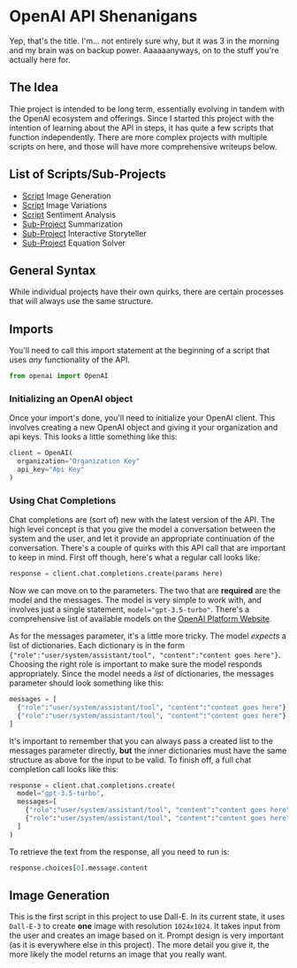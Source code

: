 # OpenAI API Shenanigans

Yep, that's the title. I'm... not entirely sure why, but it was 3 in the morning and my brain was on backup power. Aaaaaanyways, on to the stuff you're actually here for.

## The Idea
Thie project is intended to be long term, essentially evolving in tandem with the OpenAI ecosystem and offerings. Since I started this project with the intention of learning about the API in steps, it has quite a few scripts that function independently. There are more complex projects with multiple scripts on here, and those will have more comprehensive writeups below.

## List of Scripts/Sub-Projects
- [Script](https://github.com/SamarthK1239/OpenAI-Api-Shenanigans/blob/main/OpenAI-API/image_generator.py) Image Generation
- [Script](https://github.com/SamarthK1239/OpenAI-Api-Shenanigans/blob/main/OpenAI-API/image_variation.py) Image Variations
- [Script](https://github.com/SamarthK1239/OpenAI-Api-Shenanigans/blob/main/OpenAI-API/SentimentAnalyzer.py) Sentiment Analysis
- [Sub-Project](https://github.com/SamarthK1239/OpenAI-Api-Shenanigans/tree/main/OpenAI-API/Summarizer) Summarization
- [Sub-Project](https://github.com/SamarthK1239/OpenAI-Api-Shenanigans/tree/main/OpenAI-API/Storyteller) Interactive Storyteller
- [Sub-Project](https://github.com/SamarthK1239/OpenAI-Api-Shenanigans/tree/main/OpenAI-API/EquationSolver) Equation Solver

## General Syntax
While individual projects have their own quirks, there are certain processes that will always use the same structure.

## Imports
You'll need to call this import statement at the beginning of a script that uses _any_ functionality of the API.
``` python
from openai import OpenAI
```

### Initializing an OpenAI object
Once your import's done, you'll need to initialize your OpenAI client. This involves creating a new OpenAI object and giving it your organization and api keys. This looks a little something like this:
``` python
client = OpenAI(
  organization="Organization Key"
  api_key="Api Key"
)
```

### Using Chat Completions
Chat completions are (sort of) new with the latest version of the API. The high level concept is that you give the model a conversation between the system and the user, and let it provide an appropriate continuation of the conversation. There's a couple of quirks with this API call that are important to keep in mind. First off though, here's what a regular call looks like:
```python
response = client.chat.completions.create(params here)
```
Now we can move on to the parameters. The two that are __required__ are the model and the messages. The model is very simple to work with, and involves just a single statement, ```model="gpt-3.5-turbo"```. There's a comprehensive list of available models on the [OpenAI Platform Website](https://platform.openai.com/docs/models).

As for the messages parameter, it's a little more tricky. The model _expects_ a list of dictionaries. Each dictionary is in the form ```{"role":"user/system/assistant/tool", "content":"content goes here"}```. Choosing the right role is important to make sure the model responds appropriately. Since the model needs a _list_ of dictionaries, the messages parameter should look something like this:
``` python
messages = [
  {"role":"user/system/assistant/tool", "content":"content goes here"}
  {"role":"user/system/assistant/tool", "content":"content goes here"}
]
```
It's important to remember that you can always pass a created list to the messages parameter directly, __but__ the inner dictionaries must have the same structure as above for the input to be valid. To finish off, a full chat completion call looks like this:
```python
response = client.chat.completions.create(
  model="gpt-3.5-turbo",
  messages=[
    {"role":"user/system/assistant/tool", "content":"content goes here"}
    {"role":"user/system/assistant/tool", "content":"content goes here"}
  ]
)
```

To retrieve the text from the response, all you need to run is:
```python
response.choices[0].message.content
```

## Image Generation
This is the first script in this project to use Dall-E. In its current state, it uses ```Dall-E-3``` to create __one__ image with resolution ```1024x1024```. It takes input from the user and creates an image based on it. Prompt design is very important (as it is everywhere else in this project). The more detail you give it, the more likely the model returns an image that you really want.

